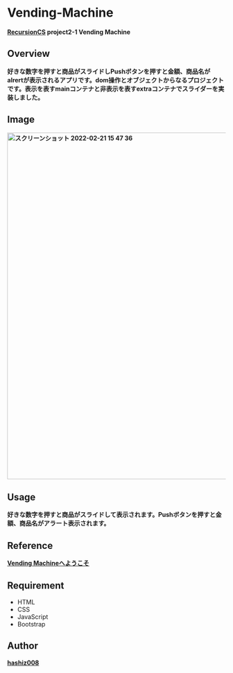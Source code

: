 # Vending-Machine
**[RecursionCS](https://recursionist.io) project2-1 Vending Machine**

## Overview
**好きな数字を押すと商品がスライドしPushボタンを押すと金額、商品名がalrertが表示されるアプリです。dom操作とオブジェクトからなるプロジェクトです。表示を表すmainコンテナと非表示を表すextraコンテナでスライダーを実装しました。**

## Image 
**<img width="800" alt="スクリーンショット 2022-02-21 15 47 36" src="https://user-images.githubusercontent.com/63139730/154903255-73636cc0-deee-4eb4-93a1-063cbc11f122.png">**

## Usage
**好きな数字を押すと商品がスライドして表示されます。Pushボタンを押すと金額、商品名がアラート表示されます。**

## Reference
**<a href='https://vending-machine-two.vercel.app/'>Vending Machineへようこそ</a>**

## Requirement
 * HTML
 * CSS
 * JavaScript
 * Bootstrap

## Author
**<a href="https://github.com/hashiz008">hashiz008</a>**
